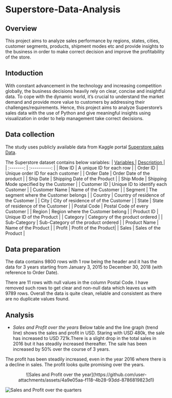 # Superstore-Data-Analysis

## Overview
This project aims to analyze sales performance by regions, states, cities, customer segments, products, shipment modes etc and provide insights to the business in order to make correct decision and improve the profitability of the store. 

## Intoduction
With constant advancement in the technology and increasing competition globally, the business decisions heavily rely on clear, concise and insightful data. To cope with the dynamic world, it’s crucial to understand the market demand and provide more value to customers by addressing their challenges/requirements. Hence, this project aims to analyze Superstore’s sales data with the use of Python and give meaningful insights using visualization in order to help management take correct decisions.

## Data collection
The study uses publicly available data from Kaggle portal [Superstore sales Data](https://www.kaggle.com/datasets/rohitsahoo/sales-forecasting).

The Superstore dataset contains below variables:
| <ins> Variables </ins> | <ins> Description </ins> |
| :-------: | :----------: |
|  Row ID  | A unique ID for each row |
| Order ID | Unique order ID for each customer |
| Order Date | Order Date of the product |
| Ship Date | Shipping Date of the Product |
| Ship Mode |  Shipping Mode specified by the Customer |
| Customer ID |  Unique ID to identify each Customer |
| Customer Name | Name of the Customer |
| Segment |  The segment where the Customer belongs |
| Country | Country of residence of the Customer |
| City | City of residence of of the Customer |
| State | State of residence of the Customer  |
| Postal Code | Postal Code of every Customer |
| Region | Region where the Customer belong |
| Product ID | Unique ID of the Product |
| Category | Category of the product ordered |
| Sub-Category | Sub-Category of the product ordered |
| Product Name | Name of the Product |
| Profit | Profit of the Product|
| Sales | Sales of the Product |

## Data preparation
The data contains 9800 rows with 1 row being the header and it has the data for 3 years starting from January 3, 2015 to December 30, 2018 (with reference to Order Date). 

There are 11 rows with null values in the column Postal Code. I have removed such rows to get clear and non-null data which leaves us with 9789 rows. Overall the data is quite clean, reliable and consistent as there are no duplicate values found. 

## Analysis
+ *Sales and Profit over the years*
  Below table and the line graph (trend line) shows the sales and profit in USD. Staring with USD 480k, the sale has increased to USD 721k.There is a slight drop in the total sales in 2016 but it has steadily increased thereafter. The sale has been increased by 50% over the course of 3 years.
  
The profit has been steadily increased, even in the year 2016 where there is a decline in sales. The profit looks quite promising over the years.

<div align="center">![Sales and Profit over the year](https://github.com/user-attachments/assets/4a9e05aa-f118-4b28-93dd-8786819823d1)</div>

![Sales and Profit over the quarters](https://github.com/user-attachments/assets/f2bcf9f7-e139-466c-94fc-27d6425e4e04)

